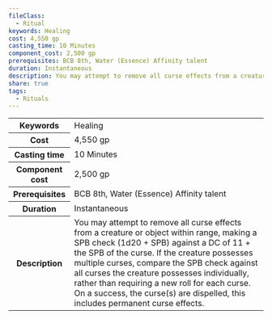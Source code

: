 ```yaml
---
fileClass:
  - Ritual
keywords: Healing
cost: 4,550 gp
casting_time: 10 Minutes
component_cost: 2,500 gp
prerequisites: BCB 8th, Water (Essence) Affinity talent
duration: Instantaneous
description: You may attempt to remove all curse effects from a creature or object within range, making a SPB check (1d20 + SPB) against a DC of 11 + the SPB of the curse. If the creature possesses multiple curses, compare the SPB check against all curses the creature possesses individually, rather than requiring a new roll for each curse. On a success, the curse(s) are dispelled, this includes permanent curse effects.
share: true
tags:
  - Rituals
---
```

<p><span style="overflow-x: auto;"><table><tbody><tr><th>Keywords</th><td>Healing</td></tr><tr><th>Cost</th><td>4,550 gp</td></tr><tr><th>Casting time</th><td>10 Minutes</td></tr><tr><th>Component cost</th><td>2,500 gp</td></tr><tr><th>Prerequisites</th><td>BCB 8th, Water (Essence) Affinity talent</td></tr><tr><th>Duration</th><td>Instantaneous</td></tr><tr><th>Description</th><td>You may attempt to remove all curse effects from a creature or object within range, making a SPB check (1d20 + SPB) against a DC of 11 + the SPB of the curse. If the creature possesses multiple curses, compare the SPB check against all curses the creature possesses individually, rather than requiring a new roll for each curse. On a success, the curse(s) are dispelled, this includes permanent curse effects.</td></tr></tbody></table></span></p>